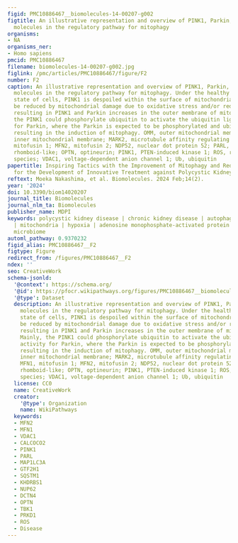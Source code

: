 ```yaml
---
figid: PMC10886467__biomolecules-14-00207-g002
figtitle: An illustrative representation and overview of PINK1, Parkin, and related
  molecules in the regulatory pathway for mitophagy
organisms:
- NA
organisms_ner:
- Homo sapiens
pmcid: PMC10886467
filename: biomolecules-14-00207-g002.jpg
figlink: /pmc/articles/PMC10886467/figure/F2
number: F2
caption: An illustrative representation and overview of PINK1, Parkin, and related
  molecules in the regulatory pathway for mitophagy. Under the healthy and steady
  state of cells, PINK1 is despoiled within the surface of mitochondria, which may
  be reduced by mitochondrial damage due to oxidative stress and/or redox imbalance,
  resulting in PINK1 and Parkin increases in the outer membrane of mitochondria. Mainly,
  the PINK1 could phosphorylate ubiquitin to activate the ubiquitin ligase activity
  for Parkin, where the Parkin is expected to be phosphorylated and ubiquitinated,
  resulting in the induction of mitophagy. OMM, outer mitochondrial membrane; IMM,
  inner mitochondrial membrane; MARK2, microtubule affinity regulating kinase 2; MFN1,
  mitofusin 1; MFN2, mitofusin 2; NDP52, nuclear dot protein 52; PARL, presenilin-associated
  rhomboid-like; OPTN, optineurin; PINK1, PTEN-induced kinase 1; ROS, reactive oxygen
  species; VDAC1, voltage-dependent anion channel 1; Ub, ubiquitin
papertitle: Inspiring Tactics with the Improvement of Mitophagy and Redox Balance
  for the Development of Innovative Treatment against Polycystic Kidney Disease
reftext: Moeka Nakashima, et al. Biomolecules. 2024 Feb;14(2).
year: '2024'
doi: 10.3390/biom14020207
journal_title: Biomolecules
journal_nlm_ta: Biomolecules
publisher_name: MDPI
keywords: polycystic kidney disease | chronic kidney disease | autophagy | mitophagy
  | mitochondria | hypoxia | adenosine monophosphate-activated protein kinase | gut
  microbiome
automl_pathway: 0.9370232
figid_alias: PMC10886467__F2
figtype: Figure
redirect_from: /figures/PMC10886467__F2
ndex: ''
seo: CreativeWork
schema-jsonld:
  '@context': https://schema.org/
  '@id': https://pfocr.wikipathways.org/figures/PMC10886467__biomolecules-14-00207-g002.html
  '@type': Dataset
  description: An illustrative representation and overview of PINK1, Parkin, and related
    molecules in the regulatory pathway for mitophagy. Under the healthy and steady
    state of cells, PINK1 is despoiled within the surface of mitochondria, which may
    be reduced by mitochondrial damage due to oxidative stress and/or redox imbalance,
    resulting in PINK1 and Parkin increases in the outer membrane of mitochondria.
    Mainly, the PINK1 could phosphorylate ubiquitin to activate the ubiquitin ligase
    activity for Parkin, where the Parkin is expected to be phosphorylated and ubiquitinated,
    resulting in the induction of mitophagy. OMM, outer mitochondrial membrane; IMM,
    inner mitochondrial membrane; MARK2, microtubule affinity regulating kinase 2;
    MFN1, mitofusin 1; MFN2, mitofusin 2; NDP52, nuclear dot protein 52; PARL, presenilin-associated
    rhomboid-like; OPTN, optineurin; PINK1, PTEN-induced kinase 1; ROS, reactive oxygen
    species; VDAC1, voltage-dependent anion channel 1; Ub, ubiquitin
  license: CC0
  name: CreativeWork
  creator:
    '@type': Organization
    name: WikiPathways
  keywords:
  - MFN2
  - MFN1
  - VDAC1
  - CALCOCO2
  - PINK1
  - PARL
  - MAP1LC3A
  - GTF2H1
  - SQSTM1
  - KHDRBS1
  - NUP62
  - DCTN4
  - OPTN
  - TBK1
  - PRKD1
  - ROS
  - Disease
---
```

